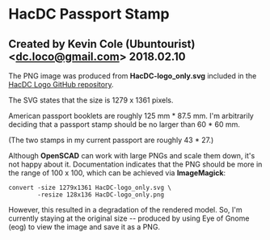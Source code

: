 # HacDC Passport Stamp
## Created by Kevin Cole (Ubuntourist) &lt;dc.loco@gmail.com&gt; 2018.02.10

The PNG image was produced from **HacDC-logo_only.svg** included in the
[HacDC Logo GitHub repository](https://github.com/HacDC/Logo).

The SVG states that the size is 1279 x 1361 pixels.

American passport booklets are roughly 125 mm * 87.5 mm. I'm
arbitrarily deciding that a passport stamp should be no larger than
60 * 60 mm. 

(The two stamps in my current passport are roughly 43 * 27.)

Although **OpenSCAD** can work with large PNGs and scale them down,
it's not happy about it. Documentation indicates that the PNG should
be more in the range of 100 x 100, which can be achieved via
**ImageMagick**:

    convert -size 1279x1361 HacDC-logo_only.svg \
	        -resize 128x136 HacDC-logo_only.png 

However, this resulted in a degradation of the rendered model.  So,
I'm currently staying at the original size -- produced by using Eye of
Gnome (eog) to view the image and save it as a PNG.
